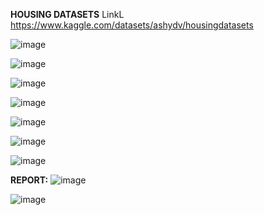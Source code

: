 **HOUSING DATASETS**
LinkL https://www.kaggle.com/datasets/ashydv/housingdatasets

![image](https://github.com/longbui23/EDA-Mini-Projects/assets/112489957/7d9e47fb-9982-4d14-a914-8eccd631ddbf)

![image](https://github.com/longbui23/EDA-Mini-Projects/assets/112489957/db45c770-3bd0-4fb2-80f2-dec3d7b3dbc8)

![image](https://github.com/longbui23/EDA-Mini-Projects/assets/112489957/5a45870e-5212-4cfd-a5e7-69f01c50b59c)

![image](https://github.com/longbui23/EDA-Mini-Projects/assets/112489957/381bc2b3-97d1-411b-9de3-b2bb1e3c5c03)

![image](https://github.com/longbui23/EDA-Mini-Projects/assets/112489957/7b22a819-5e25-4c44-8466-3c3527bfa826)

![image](https://github.com/longbui23/EDA-Mini-Projects/assets/112489957/e46c545e-29f0-404f-8fef-d22125e27c09)

![image](https://github.com/longbui23/EDA-Mini-Projects/assets/112489957/d6486ec9-9b97-473c-8fc1-a63231ddeea2)

**REPORT:**
![image](https://github.com/longbui23/EDA-Mini-Projects/assets/112489957/0f62b340-87cc-49a2-976b-b3c611395f8d)

![image](https://github.com/longbui23/EDA-Mini-Projects/assets/112489957/084b1c3e-9f43-4769-88d7-93de84a29c69)


